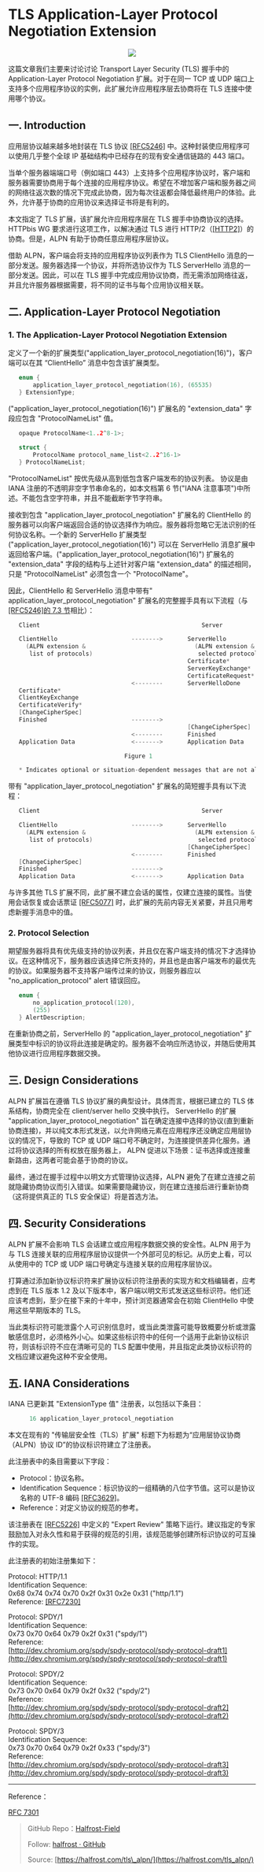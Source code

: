 # TLS Application-Layer Protocol Negotiation Extension


<p align='center'>
<img src='https://img.halfrost.com/Blog/ArticleImage/135_0.png'>
</p>


这篇文章我们主要来讨论讨论 Transport Layer Security (TLS) 握手中的 Application-Layer Protocol Negotiation 扩展。对于在同一 TCP 或 UDP 端口上支持多个应用程序协议的实例，此扩展允许应用程序层去协商将在 TLS 连接中使用哪个协议。

## 一. Introduction

应用层协议越来越多地封装在 TLS 协议 [[RFC5246]](https://tools.ietf.org/html/rfc5246) 中。这种封装使应用程序可以使用几乎整个全球 IP 基础结构中已经存在的现有安全通信链路的 443 端口。

当单个服务器端端口号（例如端口 443）上支持多个应用程序协议时，客户端和服务器需要协商用于每个连接的应用程序协议。希望在不增加客户端和服务器之间的网络往返次数的情况下完成此协商，因为每次往返都会降低最终用户的体验。此外，允许基于协商的应用协议来选择证书将是有利的。

本文指定了 TLS 扩展，该扩展允许应用程序层在 TLS 握手中协商协议的选择。HTTPbis WG 要求进行这项工作，以解决通过 TLS 进行 HTTP/2（[[HTTP2]](https://tools.ietf.org/html/rfc7301#ref-HTTP2)）的协商。但是，ALPN 有助于协商任意应用程序层协议。

借助 ALPN，客户端会将支持的应用程序协议列表作为 TLS ClientHello 消息的一部分发送。服务器选择一个协议，并将所选协议作为 TLS ServerHello 消息的一部分发送。因此，可以在 TLS 握手中完成应用协议协商，而无需添加网络往返，并且允许服务器根据需要，将不同的证书与每个应用协议相关联。


## 二. Application-Layer Protocol Negotiation


### 1. The Application-Layer Protocol Negotiation Extension

定义了一个新的扩展类型("application\_layer\_protocol\_negotiation(16)")，客户端可以在其 “ClientHello” 消息中包含该扩展类型。

```c
   enum {
       application_layer_protocol_negotiation(16), (65535)
   } ExtensionType;
```

("application\_layer\_protocol\_negotiation(16)") 扩展名的 "extension\_data" 字段应包含 "ProtocolNameList" 值。

```c
   opaque ProtocolName<1..2^8-1>;

   struct {
       ProtocolName protocol_name_list<2..2^16-1>
   } ProtocolNameList;
```

"ProtocolNameList" 按优先级从高到低包含客户端发布的协议列表。 协议是由 IANA 注册的不透明非空字节串命名的，如本文档第 6 节("IANA 注意事项")中所述。不能包含空字符串，并且不能截断字节字符串。


接收到包含 "application\_layer\_protocol\_negotiation" 扩展名的 ClientHello 的服务器可以向客户端返回合适的协议选择作为响应。服务器将忽略它无法识别的任何协议名称。一个新的 ServerHello 扩展类型("application\_layer\_protocol\_negotiation(16)") 可以在 ServerHello 消息扩展中返回给客户端。("application\_layer\_protocol\_negotiation(16)") 扩展名的 "extension\_data" 字段的结构与上述针对客户端 "extension\_data" 的描述相同，只是 "ProtocolNameList" 必须包含一个 "ProtocolName"。

因此，ClientHello 和 ServerHello 消息中带有" application\_layer\_protocol\_negotiation" 扩展名的完整握手具有以下流程（与 [[RFC5246]的 7.3 节](https://tools.ietf.org/html/rfc5246#section-7.3)相比）：

```c
   Client                                              Server

   ClientHello                     -------->       ServerHello
     (ALPN extension &                               (ALPN extension &
      list of protocols)                              selected protocol)
                                                   Certificate*
                                                   ServerKeyExchange*
                                                   CertificateRequest*
                                   <--------       ServerHelloDone
   Certificate*
   ClientKeyExchange
   CertificateVerify*
   [ChangeCipherSpec]
   Finished                        -------->
                                                   [ChangeCipherSpec]
                                   <--------       Finished
   Application Data                <------->       Application Data

                                 Figure 1

   * Indicates optional or situation-dependent messages that are not always sent.
```

带有 "application\_layer\_protocol\_negotiation" 扩展名的简短握手具有以下流程：

```c
   Client                                              Server

   ClientHello                     -------->       ServerHello
     (ALPN extension &                               (ALPN extension &
      list of protocols)                              selected protocol)
                                                   [ChangeCipherSpec]
                                   <--------       Finished
   [ChangeCipherSpec]
   Finished                        -------->
   Application Data                <------->       Application Data
```

与许多其他 TLS 扩展不同，此扩展不建立会话的属性，仅建立连接的属性。当使用会话恢复或会话票证 [[RFC5077]](https://tools.ietf.org/html/rfc5077) 时，此扩展的先前内容无关紧要，并且只用考虑新握手消息中的值。



### 2. Protocol Selection


期望服务器将具有优先级支持的协议列表，并且仅在客户端支持的情况下才选择协议。在这种情况下，服务器应该选择它所支持的，并且也是由客户端发布的最优先的协议。如果服务器不支持客户端传过来的协议，则服务器应以 "no\_application\_protocol" alert 错误回应。

```c
   enum {
       no_application_protocol(120),
       (255)
   } AlertDescription;
```

在重新协商之前，ServerHello 的 "application\_layer\_protocol\_negotiation" 扩展类型中标识的协议将此连接是确定的。服务器不会响应所选协议，并随后使用其他协议进行应用程序数据交换。

## 三. Design Considerations

ALPN 扩展旨在遵循 TLS 协议扩展的典型设计。具体而言，根据已建立的 TLS 体系结构，协商完全在 client/server hello 交换中执行。 ServerHello 的扩展 "application\_layer\_protocol\_negotiation" 旨在确定连接中选择的协议(直到重新协商连接)，并以纯文本形式发送，以允许网络元素在应用程序还没确定应用层协议的情况下，导致的 TCP 或 UDP 端口号不确定时，为连接提供差异化​​服务。通过将协议选择的所有权放在服务器上， ALPN 促进以下场景：证书选择或连接重新路由，这两者可能会基于协商的协议。

最终，通过在握手过程中以明文方式管理协议选择，ALPN 避免了在建立连接之前就隐藏协商协议而引入错误。如果需要隐藏协议，则在建立连接后进行重新协商（这将提供真正的 TLS 安全保证）将是首选方法。


## 四. Security Considerations


ALPN 扩展不会影响 TLS 会话建立或应用程序数据交换的安全性。ALPN 用于为与 TLS 连接关联的应用程序层协议提供一个外部可见的标记。从历史上看，可以从使用中的 TCP 或 UDP 端口号确定与连接关联的应用程序层协议。

打算通过添加新协议标识符来扩展协议标识符注册表的实现方和文档编辑者，应考虑到在 TLS 版本 1.2 及以下版本中，客户端以明文形式发送这些标识符。他们还应该考虑到，至少在接下来的十年中，预计浏览器通常会在初始 ClientHello 中使用这些早期版本的 TLS。

当此类标识符可能泄露个人可识别信息时，或当此类泄露可能导致概要分析或泄露敏感信息时，必须格外小心。如果这些标识符中的任何一个适用于此新协议标识符，则该标识符不应在清晰可见的 TLS 配置中使用，并且指定此类协议标识符的文档应建议避免这种不安全使用。

## 五. IANA Considerations

IANA 已更新其 "ExtensionType 值" 注册表，以包括以下条目：

```c
      16 application_layer_protocol_negotiation
```

本文在现有的 "传输层安全性（TLS）扩展" 标题下为标题为“应用层协议协商（ALPN）协议 ID”的协议标识符建立了注册表。

此注册表中的条目需要以下字段：

- Protocol：协议名称。
- Identification Sequence：标识协议的一组精确的八位字节值。这可以是协议名称的 UTF-8 编码 [[RFC3629]](https://tools.ietf.org/html/rfc3629)。
- Reference：对定义协议的规范的参考。


该注册表在 [[RFC5226]](https://tools.ietf.org/html/rfc5226) 中定义的 "Expert Review" 策略下运行。建议指定的专家鼓励加入对永久性和易于获得的规范的引用，该规范能够创建所标识协议的可互操作的实现。

此注册表的初始注册集如下：

Protocol:  HTTP/1.1  
Identification Sequence:  
      0x68 0x74 0x74 0x70 0x2f 0x31 0x2e 0x31 ("http/1.1")  
Reference:  [[RFC7230]](https://tools.ietf.org/html/rfc7230)

Protocol:  SPDY/1  
Identification Sequence:  
      0x73 0x70 0x64 0x79 0x2f 0x31 ("spdy/1")  
Reference:  
      [http://dev.chromium.org/spdy/spdy-protocol/spdy-protocol-draft1](http://dev.chromium.org/spdy/spdy-protocol/spdy-protocol-draft1)

Protocol:  SPDY/2  
Identification Sequence:  
      0x73 0x70 0x64 0x79 0x2f 0x32 ("spdy/2")  
Reference:  
      [http://dev.chromium.org/spdy/spdy-protocol/spdy-protocol-draft2](http://dev.chromium.org/spdy/spdy-protocol/spdy-protocol-draft2)
      
Protocol:  SPDY/3  
Identification Sequence:  
      0x73 0x70 0x64 0x79 0x2f 0x33 ("spdy/3")  
Reference:  
      [http://dev.chromium.org/spdy/spdy-protocol/spdy-protocol-draft3](http://dev.chromium.org/spdy/spdy-protocol/spdy-protocol-draft3)

------------------------------------------------------

Reference：
  
[RFC 7301](https://tools.ietf.org/html/rfc7301)

> GitHub Repo：[Halfrost-Field](HTTPS://github.com/halfrost/Halfrost-Field)
> 
> Follow: [halfrost · GitHub](HTTPS://github.com/halfrost)
>
> Source: [https://halfrost.com/tls\_alpn/](https://halfrost.com/tls_alpn/)